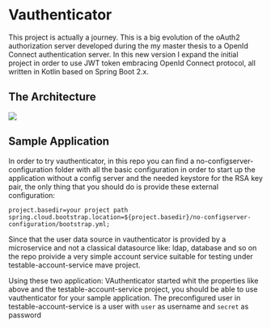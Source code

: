 # Vauthenticator

This project is actually a journey. This is a big evolution of the oAuth2 authorization server 
developed during the my master thesis to a OpenId Connect authentication server.
In this new version I expand the initial project in order to use JWT token embracing OpenId Connect protocol,
all written in Kotlin based on Spring Boot 2.x. 

## The Architecture

![](https://github.com/mrFlick72/vauthenticator/blob/master/images/vauhenticator-architecture.png)

## Sample Application

In order to try vauthenticator, in this repo you can find a no-configserver-configuration folder with all the basic 
configuration in order to start up the application without a config server and the needed keystore for the RSA key pair, 
the only thing that you should do is provide these external configuration:

```properties
project.basedir=your project path
spring.cloud.bootstrap.location=${project.basedir}/no-configserver-configuration/bootstrap.yml;
```  

Since that the user data source in vauthenticator is provided by a microservice and not a classical datasource like: ldap, 
database and so on the repo proivide a very simple account service suitable for testing under testable-account-service mave project.

Using these two application: VAuthenticator started whit the properties like above and the testable-account-service project, 
you should be able to use vauthenticator for your sample application. The preconfigured user in testable-account-service is a 
user with `user` as username and `secret` as password 